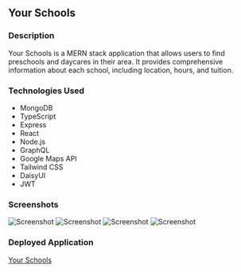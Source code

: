 ## Your Schools

### Description

Your Schools is a MERN stack application that allows users to find preschools and daycares in their area. It provides comprehensive information about each school, including location, hours, and tuition.

### Technologies Used

- MongoDB
- TypeScript
- Express
- React
- Node.js
- GraphQL
- Google Maps API
- Tailwind CSS
- DaisyUI
- JWT

### Screenshots

![Screenshot](https://i.ibb.co/dQpWmxv/Screenshot-2024-05-24-084314.png)
![Screenshot](https://i.ibb.co/GCpMrbF/Screenshot-2024-05-24-084338.png)
![Screenshot](https://i.ibb.co/SXxzndY/Screenshot-2024-05-24-084400.png)
![Screenshot](https://i.ibb.co/pnB12yc/Screenshot-2024-05-24-084423.png)

### Deployed Application

[Your Schools](https://your-schools.onrender.com/)